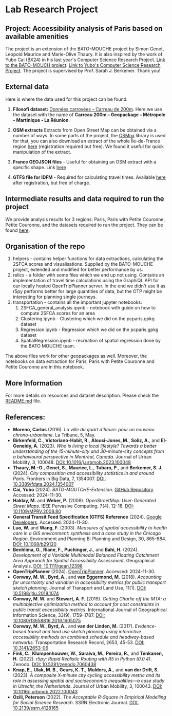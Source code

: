 # Lab Research Project

## Project: Accessibility analysis of Paris based on available amenities 

The project is an extension of the BATO-MOUCHE project by Simon Genet, Leopold Maurice and Marie-Olive Thaury. It is also inspired by the work of Yubo Cai (BX24) in his last year's Computer Science Research Project. [Link to the BATO-MOUCH project](https://github.com/LeoMaurice/BATO-MOUCHE-Stat-App). [Link to Yubo's Computer Science Research Project](https://github.com/yubocai-poly/BATO-MOUTCHE-Extension). The project is supervised by Prof. Sarah J. Berkemer. Thank you! 

## External data
Here is where the data used for this project can be found.

1. **Filosofi dataset:** [Données carroyées – Carreau de 200m](https://www.insee.fr/fr/statistiques/4176290?sommaire=4176305#consulter). Here we use the dataset with the name of **Carreau 200m – Geopackage – Métropole - Martinique - La Réunion**.

2. **OSM extracts** Extracts from Open Street Map can be obtained via a number of ways. In some parts of the project, the [OSMnx](https://osmnx.readthedocs.io/en/stable/) library is used for that, you can also download an extract of the whole 
Île-de-France region [here](https://www.interline.io/) (registration required but free). We found it useful for quick manipulation of the extract.


5.  **France GEOJSON files** - Useful for obtaining an OSM extract with a specific shape. Link [here](https://france-geojson.gregoiredavid.fr/)

6.  **GTFS file for IDFM** - Required for calculating travel times. Available [here](https://data.iledefrance-mobilites.fr/explore/dataset/offre-horaires-tc-gtfs-idfm/information/) after registration, but free of charge.

 ## Intermediate results and data required to run the project
We provide analysis results for 3 regions: Paris, Paris with Petite Couronne, Petite Couronne, and the datasets required to run the project. They can be found [here](https://drive.google.com/drive/u/1/folders/1TutJX84GgBQe1-8TYyga9kIER5iEqLLb). 

## Organisation of the repo
1. helpers - contains helper functions for data extractions, calculating the 2SFCA scores and visualisations. Supplied by the BATO-MOUCHE project, extended and modified for better performance by us.
2. relics - a folder with some files which we end up not using. Contains an implementation of travel time calculations using the GraphiQL API for our locally hosted OpenTripPlanner server. In the end we didn't use it as r5py performs better for large quantities of data, but the OTP might be interesting for planning single journeys.
3. transportation - contains all the important jupyter notebooks:
    1. 2SFCA_general_analysis.ipynb - notebook with guide on how to compute 2SFCA scores for an area
    2.  Clustering.ipynb - Clustering which we did on the pcparis.gpkg dataset
    3.  Regression.ipynb - Regression which we did on the pcparis.gpkg dataset
    4.  SpatialRegression.ipynb - recreation of spatial regression done by the BATO MOUCHE team.
       
The above files work for other geopackages as well. Moreover, the notebooks on data extraction for Paris, Paris with Petite Couronne and Petite Couronne are in this notebook.


## More Information

For more details on resources and dataset description. Please check the [README.md](https://github.com/LeoMaurice/BATO-MOUCHE-Stat-App/blob/main/README.md) file.

## References:
- **Moreno, Carlos** (2016). *La ville du quart d'heure: pour un nouveau chrono-urbanisme*. La Tribune, 5, May.
- **Birkenfeld, C.**, **Victoriano-Habit, R.**, **Alousi-Jones, M.**, **Soliz, A.**, and **El-Geneidy, A.** (2023). *Who is living a local lifestyle? Towards a better understanding of the 15-minute-city and 30-minute-city concepts from a behavioural perspective in Montréal, Canada*. Journal of Urban Mobility, 3, 100048. [DOI: 10.1016/j.urbmob.2023.100048](https://doi.org/10.1016/j.urbmob.2023.100048)
- **Thaury, M.-O.**, **Genet, S.**, **Maurice, L.**, **Tubaro, P.**, and **Berkemer, S. J.** (2024). *City composition and accessibility statistics in and around Paris*. Frontiers in Big Data, 7, 1354007. [DOI: 10.3389/fdata.2024.1354007](https://doi.org/10.3389/fdata.2024.1354007)
- **Cai, Yubo** (2024). *BATO-MOUTCHE-Extension*. [GitHub Repository](https://github.com/yubocai-poly/BATO-MOUTCHE-Extension). Accessed: 2024-11-30.
- **Haklay, M.** and **Weber, P.** (2008). *OpenStreetMap: User-Generated Street Maps*. IEEE Pervasive Computing, 7(4), 12-18. [DOI: 10.1109/MPRV.2008.80](https://doi.org/10.1109/MPRV.2008.80)
- **General Transit Feed Specification (GTFS) Reference** (2024). [Google Developers](https://developers.google.com/transit/gtfs/reference/#general_transit_feed_specification_reference). Accessed: 2024-11-30.
- **Luo, W.** and **Wang, F.** (2003). *Measures of spatial accessibility to health care in a GIS environment: synthesis and a case study in the Chicago Region*. Environment and Planning B: Planning and Design, 30, 865-884. [DOI: 10.1068/b29120](https://doi.org/10.1068/b29120)
- **Benhlima, O.**, **Riane, F.**, **Puchinger, J.**, and **Bahi, H.** (2024). *Development of a Variable Multimodal Balanced Floating Catchment Area Approach for Spatial Accessibility Assessment*. Geographical Analysis. [DOI: 10.1111/gean.12398](https://doi.org/10.1111/gean.12398)
- **OpenTripPlanner** (2024). [OpenTripPlanner](https://www.opentripplanner.org/). Accessed: 2024-11-30.
- **Conway, M. W.**, **Byrd, A.**, and **van Eggermond, M.** (2018). *Accounting for uncertainty and variation in accessibility metrics for public transport sketch planning*. Journal of Transport and Land Use, 11(1). [DOI: 10.5198/jtlu.2018.1074](https://doi.org/10.5198/jtlu.2018.1074)
- **Conway, M. W.** and **Stewart, A. F.** (2019). *Getting Charlie off the MTA: a multiobjective optimization method to account for cost constraints in public transit accessibility metrics*. International Journal of Geographical Information Science, 33(9), 1759-1787. [DOI: 10.1080/13658816.2019.1605075](https://doi.org/10.1080/13658816.2019.1605075)
- **Conway, M. W.**, **Byrd, A.**, and **van der Linden, M.** (2017). *Evidence-based transit and land use sketch planning using interactive accessibility methods on combined schedule and headway-based networks*. Transportation Research Record, 2653, 45-53. [DOI: 10.3141/2653-06](https://doi.org/10.3141/2653-06)
- **Fink, C.**, **Klumpenhouwer, W.**, **Saraiva, M.**, **Pereira, R.**, and **Tenkanen, H.** (2022). *r5py: Rapid Realistic Routing with R5 in Python (0.0.4)*. Zenodo. [DOI: 10.5281/zenodo.7060438](https://doi.org/10.5281/zenodo.7060438)
- **Knap, E.**, **Ulak, M. B.**, **Geurs, K. T.**, **Mulders, A.**, and **van der Drift, S.** (2023). *A composite X-minute city cycling accessibility metric and its role in assessing spatial and socioeconomic inequalities—a case study in Utrecht, the Netherlands*. Journal of Urban Mobility, 3, 100043. [DOI: 10.1016/j.urbmob.2022.100043](https://doi.org/10.1016/j.urbmob.2022.100043)
- **Ozili, Peterson** (2022). *The Acceptable R-Square in Empirical Modelling for Social Science Research*. SSRN Electronic Journal. [DOI: 10.2139/ssrn.4128165](https://doi.org/10.2139/ssrn.4128165)
